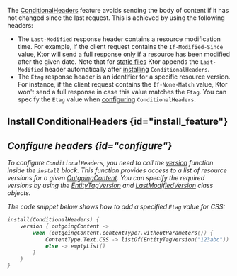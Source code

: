 [//]: # (title: Conditional headers)

The [ConditionalHeaders](https://api.ktor.io/%ktor_version%/io.ktor.features/-conditional-headers/index.html) feature avoids sending the body of content if it has not changed since the last request. This is achieved by using the following headers:
* The `Last-Modified` response header contains a resource modification time. For example, if the client request contains the `If-Modified-Since` value, Ktor will send a full response only if a resource has been modified after the given date. Note that for [static files](Serving_Static_Content.md) Ktor appends the `Last-Modified` header automatically after [installing](#install_feature) `ConditionalHeaders`.
* The `Etag` response header is an identifier for a specific resource version. For instance, if the client request contains the `If-None-Match` value, Ktor won't send a full response in case this value matches the `Etag`. You can specify the `Etag` value when [configuring](#configure) `ConditionalHeaders`.


## Install ConditionalHeaders {id="install_feature"}
<var name="feature_name" value="ConditionalHeaders"/>
<include src="lib.xml" include-id="install_feature"/>


## Configure headers {id="configure"}

To configure `ConditionalHeaders`, you need to call the [version](https://api.ktor.io/%ktor_version%/io.ktor.features/-conditional-headers/-configuration/version.html) function inside the `install` block. This function provides access to a list of resource versions for a given [OutgoingContent](https://api.ktor.io/%ktor_version%/io.ktor.http.content/-outgoing-content/index.html). You can specify the required versions by using the [EntityTagVersion](https://api.ktor.io/%ktor_version%/io.ktor.http.content/-entity-tag-version/index.html) and [LastModifiedVersion](https://api.ktor.io/%ktor_version%/io.ktor.http.content/-last-modified-version/index.html) class objects.

The code snippet below shows how to add a specified `Etag` value for CSS:
```kotlin
install(ConditionalHeaders) {
    version { outgoingContent ->
        when (outgoingContent.contentType?.withoutParameters()) {
            ContentType.Text.CSS -> listOf(EntityTagVersion("123abc"))
            else -> emptyList()
        }
    }
}
```
